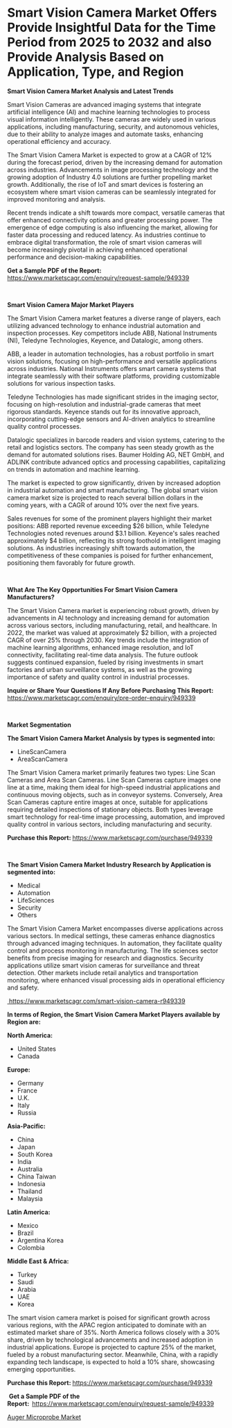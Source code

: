 <p><h1>Smart Vision Camera Market Offers Provide Insightful Data for the Time Period from 2025 to 2032 and also Provide Analysis Based on Application, Type, and Region</h1></p><p><strong>Smart Vision Camera Market Analysis and Latest Trends</strong></p>
<p><p>Smart Vision Cameras are advanced imaging systems that integrate artificial intelligence (AI) and machine learning technologies to process visual information intelligently. These cameras are widely used in various applications, including manufacturing, security, and autonomous vehicles, due to their ability to analyze images and automate tasks, enhancing operational efficiency and accuracy.</p><p>The Smart Vision Camera Market is expected to grow at a CAGR of 12% during the forecast period, driven by the increasing demand for automation across industries. Advancements in image processing technology and the growing adoption of Industry 4.0 solutions are further propelling market growth. Additionally, the rise of IoT and smart devices is fostering an ecosystem where smart vision cameras can be seamlessly integrated for improved monitoring and analysis.</p><p>Recent trends indicate a shift towards more compact, versatile cameras that offer enhanced connectivity options and greater processing power. The emergence of edge computing is also influencing the market, allowing for faster data processing and reduced latency. As industries continue to embrace digital transformation, the role of smart vision cameras will become increasingly pivotal in achieving enhanced operational performance and decision-making capabilities.</p></p>
<p><strong>Get a Sample PDF of the Report:&nbsp;</strong> <a href="https://www.marketscagr.com/enquiry/request-sample/949339?utm_campaign=2113&utm_medium=2&utm_source=Github&utm_content=ia&utm_term=23022025&utm_id=smart-vision-camera">https://www.marketscagr.com/enquiry/request-sample/949339</a></p>
<p>&nbsp;</p>
<p><strong>Smart Vision Camera Major Market Players</strong></p>
<p><p>The Smart Vision Camera market features a diverse range of players, each utilizing advanced technology to enhance industrial automation and inspection processes. Key competitors include ABB, National Instruments (NI), Teledyne Technologies, Keyence, and Datalogic, among others.</p><p>ABB, a leader in automation technologies, has a robust portfolio in smart vision solutions, focusing on high-performance and versatile applications across industries. National Instruments offers smart camera systems that integrate seamlessly with their software platforms, providing customizable solutions for various inspection tasks.</p><p>Teledyne Technologies has made significant strides in the imaging sector, focusing on high-resolution and industrial-grade cameras that meet rigorous standards. Keyence stands out for its innovative approach, incorporating cutting-edge sensors and AI-driven analytics to streamline quality control processes.</p><p>Datalogic specializes in barcode readers and vision systems, catering to the retail and logistics sectors. The company has seen steady growth as the demand for automated solutions rises. Baumer Holding AG, NET GmbH, and ADLINK contribute advanced optics and processing capabilities, capitalizing on trends in automation and machine learning.</p><p>The market is expected to grow significantly, driven by increased adoption in industrial automation and smart manufacturing. The global smart vision camera market size is projected to reach several billion dollars in the coming years, with a CAGR of around 10% over the next five years.</p><p>Sales revenues for some of the prominent players highlight their market positions: ABB reported revenue exceeding $26 billion, while Teledyne Technologies noted revenues around $3.1 billion. Keyence's sales reached approximately $4 billion, reflecting its strong foothold in intelligent imaging solutions. As industries increasingly shift towards automation, the competitiveness of these companies is poised for further enhancement, positioning them favorably for future growth.</p></p>
<p>&nbsp;</p>
<p><strong>What Are The Key Opportunities For Smart Vision Camera Manufacturers?</strong></p>
<p><p>The Smart Vision Camera market is experiencing robust growth, driven by advancements in AI technology and increasing demand for automation across various sectors, including manufacturing, retail, and healthcare. In 2022, the market was valued at approximately $2 billion, with a projected CAGR of over 25% through 2030. Key trends include the integration of machine learning algorithms, enhanced image resolution, and IoT connectivity, facilitating real-time data analysis. The future outlook suggests continued expansion, fueled by rising investments in smart factories and urban surveillance systems, as well as the growing importance of safety and quality control in industrial processes.</p></p>
<p><strong>Inquire or Share Your Questions If Any Before Purchasing This Report:</strong> <a href="https://www.marketscagr.com/enquiry/pre-order-enquiry/949339?utm_campaign=2113&utm_medium=2&utm_source=Github&utm_content=ia&utm_term=23022025&utm_id=smart-vision-camera">https://www.marketscagr.com/enquiry/pre-order-enquiry/949339</a></p>
<p>&nbsp;</p>
<p><strong>Market Segmentation</strong></p>
<p><strong>The Smart Vision Camera Market Analysis by types is segmented into:</strong></p>
<p><ul><li>LineScanCamera</li><li>AreaScanCamera</li></ul></p>
<p><p>The Smart Vision Camera market primarily features two types: Line Scan Cameras and Area Scan Cameras. Line Scan Cameras capture images one line at a time, making them ideal for high-speed industrial applications and continuous moving objects, such as in conveyor systems. Conversely, Area Scan Cameras capture entire images at once, suitable for applications requiring detailed inspections of stationary objects. Both types leverage smart technology for real-time image processing, automation, and improved quality control in various sectors, including manufacturing and security.</p></p>
<p><strong>Purchase this Report:&nbsp;</strong><a href="https://www.marketscagr.com/purchase/949339?utm_campaign=2113&utm_medium=2&utm_source=Github&utm_content=ia&utm_term=23022025&utm_id=smart-vision-camera">https://www.marketscagr.com/purchase/949339</a></p>
<p>&nbsp;</p>
<p><strong>The Smart Vision Camera Market Industry Research by Application is segmented into:</strong></p>
<p><ul><li>Medical</li><li>Automation</li><li>LifeSciences</li><li>Security</li><li>Others</li></ul></p>
<p><p>The Smart Vision Camera Market encompasses diverse applications across various sectors. In medical settings, these cameras enhance diagnostics through advanced imaging techniques. In automation, they facilitate quality control and process monitoring in manufacturing. The life sciences sector benefits from precise imaging for research and diagnostics. Security applications utilize smart vision cameras for surveillance and threat detection. Other markets include retail analytics and transportation monitoring, where enhanced visual processing aids in operational efficiency and safety.</p></p>
<p><a href="https://www.marketscagr.com/smart-vision-camera-r949339?utm_campaign=2113&utm_medium=2&utm_source=Github&utm_content=ia&utm_term=23022025&utm_id=smart-vision-camera">&nbsp;https://www.marketscagr.com/smart-vision-camera-r949339</a></p>
<p><strong>In terms of Region, the Smart Vision Camera Market Players available by Region are:</strong></p>
<p>
    <p> <strong> North America: </strong>
        <ul>
            <li>United States</li>
            <li>Canada</li>
        </ul>
        </p> 
    <p> <strong> Europe: </strong>
        <ul>
            <li>Germany</li>
            <li>France</li>
            <li>U.K.</li>
            <li>Italy</li>
            <li>Russia</li>
        </ul>
        </p> 
    <p> <strong> Asia-Pacific: </strong>
        <ul>
            <li>China</li>
            <li>Japan</li>
            <li>South Korea</li>
            <li>India</li>
            <li>Australia</li>
            <li>China Taiwan</li>
            <li>Indonesia</li>
            <li>Thailand</li>
            <li>Malaysia</li>
        </ul>
        </p> 
    <p> <strong> Latin America: </strong>
        <ul>
            <li>Mexico</li>
            <li>Brazil</li>
            <li>Argentina Korea</li>
            <li>Colombia</li>
        </ul>
        </p> 
    <p> <strong> Middle East & Africa: </strong>
        <ul>
            <li>Turkey</li>
            <li>Saudi</li>
            <li>Arabia</li>
            <li>UAE</li>
            <li>Korea</li>
        </ul>
    </p>
    </p>
<p><p>The smart vision camera market is poised for significant growth across various regions, with the APAC region anticipated to dominate with an estimated market share of 35%. North America follows closely with a 30% share, driven by technological advancements and increased adoption in industrial applications. Europe is projected to capture 25% of the market, fueled by a robust manufacturing sector. Meanwhile, China, with a rapidly expanding tech landscape, is expected to hold a 10% share, showcasing emerging opportunities.</p></p>
<p><strong>Purchase this Report: </strong><a href="https://www.marketscagr.com/purchase/949339?utm_campaign=2113&utm_medium=2&utm_source=Github&utm_content=ia&utm_term=23022025&utm_id=smart-vision-camera">https://www.marketscagr.com/purchase/949339</a></p>
<p>&nbsp;<strong>Get a Sample PDF of the Report:&nbsp;&nbsp;</strong><a href="https://www.marketscagr.com/enquiry/request-sample/949339?utm_campaign=2113&utm_medium=2&utm_source=Github&utm_content=ia&utm_term=23022025&utm_id=smart-vision-camera">https://www.marketscagr.com/enquiry/request-sample/949339</a></p>
<p><strong></strong></p>
<p><p><a href="https://github.com/tona7vba/Market-Research-Report-List-1/blob/main/auger-microprobe-market.md?utm_campaign=2113&utm_medium=2&utm_source=Github&utm_content=ia&utm_term=23022025&utm_id=smart-vision-camera">Auger Microprobe Market</a></p></p>